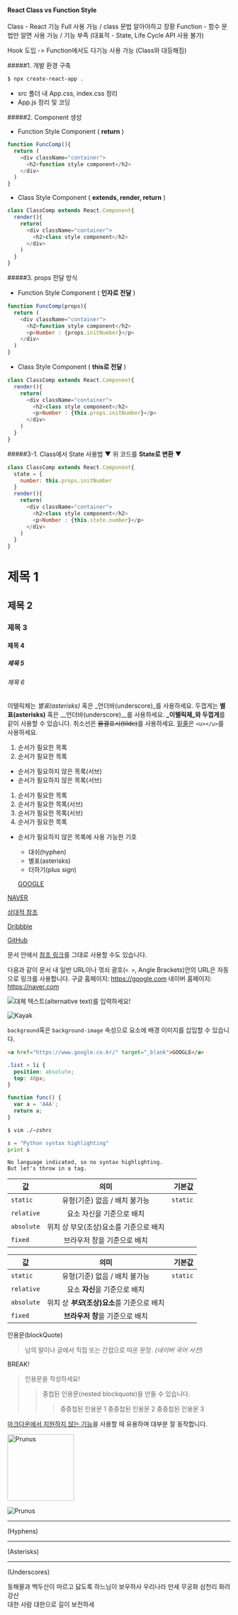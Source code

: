 #### React Class vs Function Style

Class - React 기능 Full 사용 가능 / class 문법 알아야하고 장황
Function - 함수 문법만 알면 사용 가능 / 기능 부족 (대표적 - State, Life Cycle API 사용 불가)

Hook 도입 -> Function에서도 다기능 사용 가능 (Class와 대등해짐)

#####1. 개발 환경 구축
```bash
$ npx create-react-app .
```
- src 폴더 내 App.css, index.css 정리
- App.js 정리 및 코딩

#####2. Component 생성
- Function Style Component ( **return** )
```javascript
function FuncComp(){
  return (
    <div className="container">
      <h2>function style component</h2>
    </div>
  )
}
```
- Class Style Component ( **extends, render, return** )
```javascript
class ClassComp extends React.Component{
  render(){
    return(
      <div className="container">
        <h2>class style component</h2>
      </div>
    )
  }
}
```
#####3. props 전달 방식
- Function Style Component ( **인자로 전달** )
```javascript
function FuncComp(props){
  return (
    <div className="container">
      <h2>function style component</h2>
      <p>Number : {props.initNumber}</p>
    </div>
  )
}
```
- Class Style Component ( **this로 전달** )
```javascript
class ClassComp extends React.Component{
  render(){
    return(
      <div className="container">
        <h2>class style component</h2>
        <p>Number : {this.props.initNumber}</p>
      </div>
    )
  }
}
```
#####3-1. Class에서 State 사용법
▼ 위 코드를 **State로 변환** ▼
```javascript
class ClassComp extends React.Component{
  state = {
    number: this.props.initNumber
  }
  render(){
    return(
      <div className="container">
        <h2>class style component</h2>
        <p>Number : {this.state.number}</p>
      </div>
    )
  }
}
```






# 제목 1
## 제목 2
### 제목 3
#### 제목 4
##### 제목 5
###### 제목 6

이텔릭체는 *별표(asterisks)* 혹은 _언더바(underscore)_를 사용하세요.
두껍게는 **별표(asterisks)** 혹은 __언더바(underscore)__를 사용하세요.
**_이텔릭체_와 두껍게**를 같이 사용할 수 있습니다.
취소선은 ~~물결표시(tilde)~~를 사용하세요.
<u>밑줄</u>은 `<u></u>`를 사용하세요.

1. 순서가 필요한 목록
1. 순서가 필요한 목록
  - 순서가 필요하지 않은 목록(서브) 
  - 순서가 필요하지 않은 목록(서브) 
1. 순서가 필요한 목록
  1. 순서가 필요한 목록(서브)
  1. 순서가 필요한 목록(서브)
1. 순서가 필요한 목록

- 순서가 필요하지 않은 목록에 사용 가능한 기호
  - 대쉬(hyphen)
  * 별표(asterisks)
  + 더하기(plus sign)

  [GOOGLE](https://google.com)

[NAVER](https://naver.com "링크 설명(title)을 작성하세요.")

[상대적 참조](../users/login)

[Dribbble][Dribbble link]

[GitHub][1]

문서 안에서 [참조 링크]를 그대로 사용할 수도 있습니다.

다음과 같이 문서 내 일반 URL이나 꺾쇠 괄호(`< >`, Angle Brackets)안의 URL은 자동으로 링크를 사용합니다.
구글 홈페이지: https://google.com
네이버 홈페이지: <https://naver.com>

[Dribbble link]: https://dribbble.com
[1]: https://github.com
[참조 링크]: https://naver.com "네이버로 이동합니다!"

![대체 텍스트(alternative text)를 입력하세요!](http://www.gstatic.com/webp/gallery/5.jpg "링크 설명(title)을 작성하세요.")

![Kayak][logo]

[logo]: http://www.gstatic.com/webp/gallery/2.jpg "To go kayaking."

`background`혹은 `background-image` 속성으로 요소에 배경 이미지를 삽입할 수 있습니다.


```html
<a href="https://www.google.co.kr/" target="_blank">GOOGLE</a>
```

```css
.list > li {
  position: absolute;
  top: 40px;
}
```

```javascript
function func() {
  var a = 'AAA';
  return a;
}
```

```bash
$ vim ./~zshrc
```

```python
s = "Python syntax highlighting"
print s
```

```
No language indicated, so no syntax highlighting. 
But let's throw in a tag.
```

| 값 | 의미 | 기본값 |
|---|:---:|---:|
| `static` | 유형(기준) 없음 / 배치 불가능 | `static` |
| `relative` | 요소 자신을 기준으로 배치 |  |
| `absolute` | 위치 상 부모(조상)요소를 기준으로 배치 |  |
| `fixed` | 브라우저 창을 기준으로 배치 |  |

값 | 의미 | 기본값
---|:---:|---:
`static` | 유형(기준) 없음 / 배치 불가능 | `static`
`relative` | 요소 **자신**을 기준으로 배치 |
`absolute` | 위치 상 **_부모_(조상)요소**를 기준으로 배치 |
`fixed` | **브라우저 창**을 기준으로 배치 |

인용문(blockQuote)

> 남의 말이나 글에서 직접 또는 간접으로 따온 문장.
> _(네이버 국어 사전)_

BREAK!

> 인용문을 작성하세요!
>> 중첩된 인용문(nested blockquote)을 만들 수 있습니다.
>>> 중중첩된 인용문 1
>>> 중중첩된 인용문 2
>>> 중중첩된 인용문 3

<u>마크다운에서 지원하지 않는 기능</u>을 사용할 때 유용하며 대부분 잘 동작합니다.

<img width="150" src="http://www.gstatic.com/webp/gallery/4.jpg" alt="Prunus" title="A Wild Cherry (Prunus avium) in flower">

![Prunus](http://www.gstatic.com/webp/gallery/4.jpg)

---
(Hyphens)

***
(Asterisks)

___
(Underscores)

동해물과 백두산이 마르고 닳도록 
하느님이 보우하사 우리나라 만세
무궁화 삼천리 화려 강산<br>
대한 사람 대한으로 길이 보전하세 
